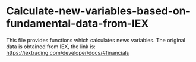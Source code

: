 # Calculate-new-variables-based-on-fundamental-data-from-IEX
This file provides functions which calculates news variables.
The original data is obtained from IEX, the link is:
https://iextrading.com/developer/docs/#financials
